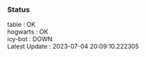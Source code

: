 ### Status


table : OK  
hogwarts : OK  
icy-bot : DOWN  
Latest Update : 2023-07-04 20:09:10.222305

